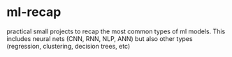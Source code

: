 # ml-recap
practical small projects to recap the most common types of ml models. This includes neural nets (CNN, RNN, NLP, ANN) but also other types (regression, clustering, decision trees, etc)
